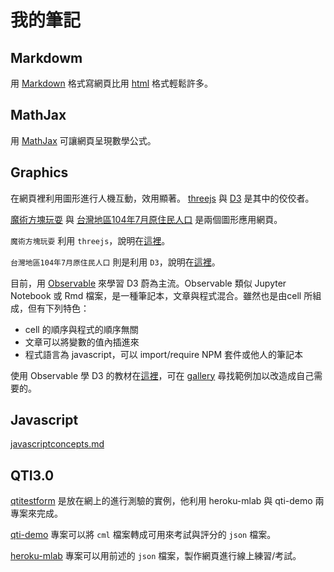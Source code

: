 # 我的筆記

## Markdowm
  
用 [Markdown](./markdown/markdown.md) 格式寫網頁比用 [html](https://www.w3schools.com/html/) 格式輕鬆許多。

## MathJax

用 [MathJax](./mathjax/mathjax.md) 可讓網頁呈現數學公式。

## Graphics

在網頁裡利用圖形進行人機互動，效用顯著。
[threejs](https://threejs.org/) 與 [D3](https://d3js.org/) 是其中的佼佼者。


[魔術方塊玩耍](http://hjy1210.github.io/magiccube/mcn.html) 與 [台灣地區104年7月原住民人口](http://hjy1210.github.io/Geo/201507natives.html) 是兩個圖形應用網頁。

`魔術方塊玩耍` 利用 `threejs`，說明在[這裡](./graphics/three.md)。

`台灣地區104年7月原住民人口` 則是利用 `D3`，說明在[這裡](./graphics/d3.md)。




目前，用 [Observable](https://observablehq.com/) 來學習 D3 蔚為主流。Observable 類似 Jupyter Notebook 或 Rmd 檔案，是一種筆記本，文章與程式混合。雖然也是由cell 所組成，但有下列特色：
* cell 的順序與程式的順序無關
* 文章可以將變數的值內插進來
* 程式語言為 javascript，可以 import/require NPM 套件或他人的筆記本

使用 Observable 學 D3 的教材在[這裡](https://observablehq.com/@d3/learn-d3)，可在
 [gallery](https://observablehq.com/@d3/gallery) 尋找範例加以改造成自己需要的。 

## Javascript

[javascriptconcepts.md](./javascript/javascriptconcepts.md)



## QTI3.0

[qtitestform](https://sheltered-inlet-07281.herokuapp.com/cmlbank/qtitestform) 是放在網上的進行測驗的實例，他利用 heroku-mlab 與 qti-demo 兩專案來完成。

[qti-demo](https://github.com/hjy1210/qti-demo) 專案可以將 `cml` 檔案轉成可用來考試與評分的 `json` 檔案。

[heroku-mlab](https://github.com/hjy1210/heroku-mlab) 專案可以用前述的 `json` 檔案，製作網頁進行線上練習/考試。
